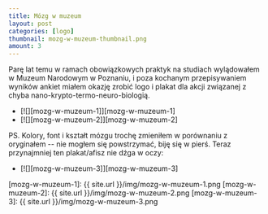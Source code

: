 ```yaml
---
title: Mózg w muzeum
layout: post
categories: [logo]
thumbnail: mozg-w-muzeum-thumbnail.png
amount: 3
---
```


Parę lat temu w ramach obowiązkowych praktyk na studiach wylądowałem w Muzeum Narodowym w Poznaniu, i poza kochanym przepisywaniem wyników ankiet miałem okazję zrobić logo i plakat dla akcji związanej z chyba nano-krypto-termo-neuro-biologią.

* [![][mozg-w-muzeum-1]][mozg-w-muzeum-1]
* [![][mozg-w-muzeum-2]][mozg-w-muzeum-2]

PS. Kolory, font i kształt mózgu trochę zmieniłem w porównaniu z oryginałem -- nie mogłem się powstrzymać, biję się w pierś. Teraz przynajmniej ten plakat/afisz nie dźga w oczy:

* [![][mozg-w-muzeum-3]][mozg-w-muzeum-3]

[mozg-w-muzeum-1]: {{ site.url }}/img/mozg-w-muzeum-1.png
[mozg-w-muzeum-2]: {{ site.url }}/img/mozg-w-muzeum-2.png
[mozg-w-muzeum-3]: {{ site.url }}/img/mozg-w-muzeum-3.png